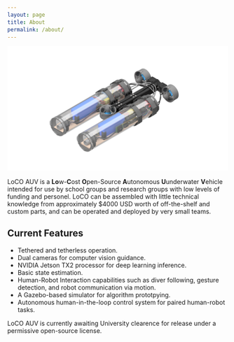 ```yaml
---
layout: page
title: About
permalink: /about/
---
```


![](https://raw.githubusercontent.com/LoCO-AUV/loco-auv.github.io/master/images/loco_cad.png)

LoCO AUV is a **Lo**w-**C**ost **O**pen-Source **A**utonomous **U**underwater **V**ehicle intended for use by school groups and research groups with low levels of funding and personel. LoCO can be assembled with little technical knowledge from approximately $4000 USD worth of off-the-shelf and custom parts, and can be operated and deployed by very small teams. 

## Current Features

- Tethered and tetherless operation.
- Dual cameras for computer vision guidance.
- NVIDIA Jetson TX2 processor for deep learning inference.
- Basic state estimation.
- Human-Robot Interaction capabilities such as diver following, gesture detection, and robot communication via motion.
- A Gazebo-based simulator for algorithm prototpying. 
- Autonomous human-in-the-loop control system for paired human-robot tasks.

LoCO AUV is currently awaiting University clearence for release under a permissive open-source license.
